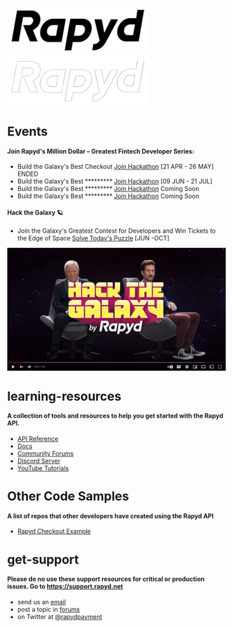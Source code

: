 ![Github Light](https://github.com/Rapyd-Samples/learning-resources/blob/main/gitjhub-logo-dk%402x.png#gh-light-mode-only)
![Github Dark](https://github.com/Rapyd-Samples/learning-resources/blob/main/gitjhub-logo-light%402x.png#gh-dark-mode-only)

# Events
#### Join Rapyd's Million Dollar – Greatest Fintech Developer Series: 
* Build the Galaxy's Best Checkout [Join Hackathon](https://hackthegalaxy.devpost.com/) [21 APR - 26 MAY] ENDED
* Build the Galaxy's Best ********* [Join Hackathon](https://hackthegalaxy.devpost.com/) [09 JUN - 21 JUL]
* Build the Galaxy's Best ********* [Join Hackathon](https://hackthegalaxy.devpost.com/) Coming Soon
* Build the Galaxy's Best ********* [Join Hackathon](https://hackthegalaxy.devpost.com/) Coming Soon

#### Hack the Galaxy 🪐
* Join the Galaxy's Greatest Contest for Developers and Win Tickets to the Edge of Space [Solve Today's Puzzle](https://community.rapyd.net) [JUN -OCT] 

[![Watch the video](https://github.com/Rapyd-Samples/learning-resources/blob/main/Screen%20Shot%202022-06-07%20at%208.31.32%20PM.png)](https://youtu.be/wNUJ2GBjMkk)


# learning-resources
#### A collection of tools and resources to help you get started with the Rapyd API. 

* [API Reference](https://docs.rapyd.net/build-with-rapyd/reference/api-reference)
* [Docs](https://docs.rapyd.net/build-with-rapyd/docs)
* [Community Forums](https://community.rapyd.net)
* [Discord Server](https://discord.rapyd.com)
* [YouTube Tutorials](https://www.youtube.com/channel/UCzqD46wVaSACHkUcB3eCjLg)

# Other Code Samples
#### A list of repos that other developers have created using the Rapyd API 

* [Rapyd Checkout Example](https://github.com/amacgregor/rapyd_checkout_example)

# get-support 
#### Please do no use these support resources for critical or production issues. Go to https://support.rapyd.net 

* send us an [email](mailto:community@rapyd.net)
* post a topic in [forums](https://community.rapyd.net)
* on Twitter at [@rapydpayment](https://twitter.com/RapydPayments)
